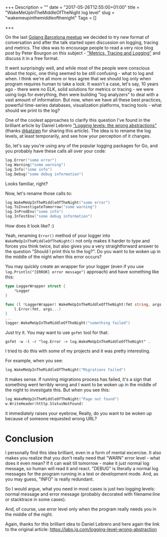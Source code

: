 +++
Description = ""
date = "2017-05-26T12:55:00+01:00"
title = "WakeMeUpInTheMiddleOfTheNight log level"
slug = "wakemeupinthemiddleofthenight"
Tags = []

+++

On the last [Golang Barcelona meetup](https://www.meetup.com/Golang-Barcelona/) we decided to try new format of conversation and after the talk started open discussion on logging, tracing and metrics. The idea was to encourage people to read a very nice blog post by Peter Bourgon on this subject - ["Metrics, Tracing and Logging"](https://peter.bourgon.org/blog/2017/02/21/metrics-tracing-and-logging.html) and discuss it in a free format.

It went surprisingly well, and while most of the people were conscious about the topic, one thing seemed to be still confusing - what to log and when. I think we're all more or less agree that we should log only when program requires human to take a look. It wasn't a case, let's say, 10 years ago - there were no ELK, solid solutions for metrics or tracing - we were using logs for everything, then were building "log analyzers" to deal with a vast amount of information. But now, when we have all these best practices, powerful time-series databases, visualization platforms, tracing tools - what should we print to the log?

One of the coolest approaches to clarify this question I've found in the brilliant article by Daniel Lebrero ["Logging levels: the wrong abstractions"](https://labs.ig.com/logging-level-wrong-abstraction) (thanks [@katzien](https://twitter.com/kasiazien) for sharing this article). The idea is to rename the log levels, at least temporarily, and see how your perception of it changes.

So, let's say you're using any of the popular logging packages for Go, and you probably have these calls all over your code:

```go
log.Error("some error")
log.Warning("some warning")
log.Info("some info")
log.Debug("some debug information")
```
Looks familiar, right?

Now, let's rename those calls to:

```go
log.WakeMeUpInTheMiddleOfTheNight("some error")
log.ToInvestigateTomorrow("some warning")
log.InProdEnv("some info")
log.InTestEnv("some debug information")
```

How does it look like? :)

Yeah, renaming `Error()` method of your logger into `WakeMeUpInTheMiddleOfTheNight()` not only makes it harder to type and forces you think twice, but also gives you a very straightforward answer to the question "Should I print this to the log?". Do you want to be woken up in the middle of the night when this error occurs?

You may quickly create an wrapper for your logger (even if you use `log.Println("[ERROR] error message")` approach) and have something like this:

```go
type LoggerWrapper struct {
    *Logger
}

func (l *LoggerWrapper) WakeMeUpInTheMiddleOfTheNight(fmt string, args ...interface{}) {
    l.Error(fmt, args...)
}
...
logger.WakeMeUpInTheMiddleOfTheNight("something failed")
```

Just try it.
You may want to use `gofmt` tool for that:

```
gofmt -w -l -r "log.Error -> log.WakeMeUpInTheMiddleOfTheNight" .
```

I tried to do this with some of my projects and it was pretty interesting.

For example, when you see:

```go
log.WakeMeUpInTheMiddleOfTheNight("Migrations failed")
```
It makes sense. If running migrations process has failed, it's a sign that something went terribly wrong and I want to be woken up in the middle of the night to investigate this. But when you see this:

```go
log.WakeMeUpInTheMiddleOfTheNight("Page not found")
w.WriteHeader(htttp.StatusNotFound)
```
it immediately raises your eyebrow, Really, do you want to be woken up because of someone requested wrong URL?

# Conclusion
I personally find this idea brilliant, even in a form of mental excercise. It also makes you realize that you don't really need that "WARN" error level - what does it even mean? If it can wait till tomorrow - make it just normal log message, so human will read it and react. "DEBUG" is literally a normal log messages for the program running in a test or development mode. And, as you may guess, "INFO" is really redundant.

So I would argue, what you need in most cases is just two logging levels: normal message and error message (probably decorated with filename:line or stacktrace in some cases).

And, of course, use error level only when the program really needs you in the middle of the night.

Again, thanks for this brilliant idea to Daniel Lebrero and here again the link to the original article: https://labs.ig.com/logging-level-wrong-abstraction
